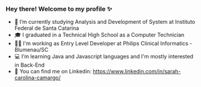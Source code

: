### Hey there! Welcome to my profile ✨

<!--
**sarahCamargo/sarahCamargo** is a ✨ _special_ ✨ repository because its `README.md` (this file) appears on your GitHub profile.-->

- 📕 I’m currently studying Analysis and Development of System at Instituto Federal de Santa Catarina
- 🎓 I graduated in a Technical High School as a Computer Technician
- 👩‍💻 I'm working as Entry Level Developer at Philips Clinical Informatics - Blumenau/SC
- 💻 I’m learning Java and Javascript languages and I'm mostly interested in Back-End 
- 📌 You can find me on Linkedin: https://www.linkedin.com/in/sarah-carolina-camargo/
